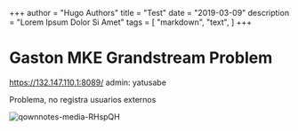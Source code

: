 +++
author = "Hugo Authors"
title = "Test"
date = "2019-03-09"
description = "Lorem Ipsum Dolor Si Amet"
tags = [
    "markdown",
    "text",
]
+++

Gaston MKE Grandstream Problem
========================

https://132.147.110.1:8089/
admin: yatusabe

Problema, no registra usuarios externos

![qownnotes-media-RHspQH](../test/qownnotes-media-RHspQH.png)
